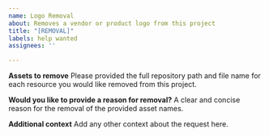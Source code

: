 ```yaml
---
name: Logo Removal
about: Removes a vendor or product logo from this project
title: "[REMOVAL]"
labels: help wanted
assignees: ''

---
```


**Assets to remove**
Please provided the full repository path and file name for each resource you would like removed from this project.

**Would you like to provide a reason for removal?**
A clear and concise reason for the removal of the provided asset names.

**Additional context**
Add any other context about the request here.
